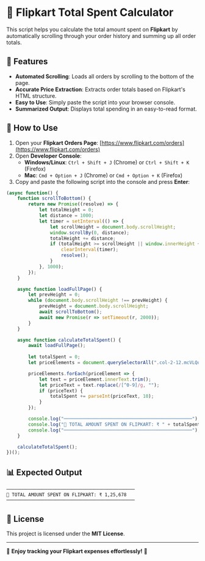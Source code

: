 # 🛒 Flipkart Total Spent Calculator

This script helps you calculate the total amount spent on **Flipkart** by automatically scrolling through your order history and summing up all order totals.

## 🚀 Features

- **Automated Scrolling**: Loads all orders by scrolling to the bottom of the page.
- **Accurate Price Extraction**: Extracts order totals based on Flipkart's HTML structure.
- **Easy to Use**: Simply paste the script into your browser console.
- **Summarized Output**: Displays total spending in an easy-to-read format.

## 📌 How to Use

1. Open your **Flipkart Orders Page**: [https://www.flipkart.com/orders](https://www.flipkart.com/orders)
2. Open **Developer Console**:
   - **Windows/Linux**: `Ctrl + Shift + J` (Chrome) or `Ctrl + Shift + K` (Firefox)
   - **Mac**: `Cmd + Option + J` (Chrome) or `Cmd + Option + K` (Firefox)
3. Copy and paste the following script into the console and press **Enter**:

```javascript
(async function() {
    function scrollToBottom() {
        return new Promise((resolve) => {
            let totalHeight = 0;
            let distance = 1000;
            let timer = setInterval(() => {
                let scrollHeight = document.body.scrollHeight;
                window.scrollBy(0, distance);
                totalHeight += distance;
                if (totalHeight >= scrollHeight || window.innerHeight + window.scrollY >= document.body.offsetHeight) {
                    clearInterval(timer);
                    resolve();
                }
            }, 1000);
        });
    }

    async function loadFullPage() {
        let prevHeight = 0;
        while (document.body.scrollHeight !== prevHeight) {
            prevHeight = document.body.scrollHeight;
            await scrollToBottom();
            await new Promise(r => setTimeout(r, 2000));
        }
    }

    async function calculateTotalSpent() {
        await loadFullPage();
        
        let totalSpent = 0;
        let priceElements = document.querySelectorAll(".col-2-12.mcVLQq");

        priceElements.forEach(priceElement => {
            let text = priceElement.innerText.trim();
            let priceText = text.replace(/[^0-9]/g, "");
            if (priceText) {
                totalSpent += parseInt(priceText, 10);
            }
        });

        console.log("───────────────────────────────────────────────");
        console.log("🛒 TOTAL AMOUNT SPENT ON FLIPKART: ₹ " + totalSpent);
        console.log("───────────────────────────────────────────────");
    }

    calculateTotalSpent();
})();
```

## 📊 Expected Output

```
───────────────────────────────────────────────
🛒 TOTAL AMOUNT SPENT ON FLIPKART: ₹ 1,25,678
───────────────────────────────────────────────
```

## 📜 License

This project is licensed under the **MIT License**.

---

🔹 **Enjoy tracking your Flipkart expenses effortlessly!** 🚀

